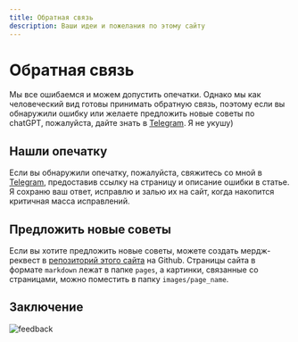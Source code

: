 ```yaml
---
title: Обратная связь
description: Ваши идеи и пожелания по этому сайту
---
```

# Обратная связь

Мы все ошибаемся и можем допустить опечатки. Однако мы как человеческий вид готовы принимать обратную связь, поэтому если вы обнаружили ошибку или желаете предложить новые советы по chatGPT, пожалуйста, дайте знать в [Telegram](https://t.me/rogozinushka). Я не укушу)

## Нашли опечатку

Если вы обнаружили опечатку, пожалуйста, свяжитесь со мной в [Telegram](https://t.me/rogozinushka), предоставив ссылку на страницу и описание ошибки в статье. Я сохраню ваш ответ, исправлю и залью их на сайт, когда накопится критичная масса исправлений.

## Предложить новые советы

Если вы хотите предложить новые советы, можете создать мердж-реквест в [репозиторий этого сайта](https://github.com/rogozinushka/chatgpt_manual) на Github. Страницы сайта в формате `markdown` лежат в папке `pages`, а картинки, связанные со страницами, можно поместить в папку `images/page_name`.

## Заключение

![feedback](/chatgpt_manual/images/feedback/feedback.jpg)